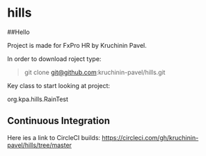 # hills

##Hello

Project is made for FxPro HR by Kruchinin Pavel.

In order to download roject type:

> git clone git@github.com:kruchinin-pavel/hills.git

Key class to start looking at project: 

org.kpa.hills.RainTest

## Continuous Integration
Here ies a link to CircleCI builds:
https://circleci.com/gh/kruchinin-pavel/hills/tree/master